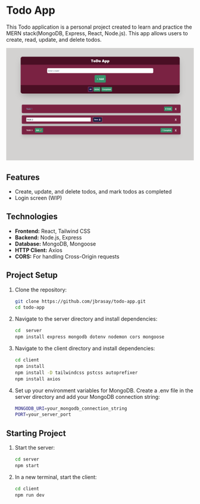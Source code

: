# Todo App

This Todo application is a personal project created to learn and practice the MERN stack(MongoDB, Express, React, Node.js). This app allows users to create, read, update, and delete todos.

![Alt text](https://github.com/jbrasay/project-screenshots/blob/0fa4f1c41b34302c67808a28b5410c12be4f18f8/screenshots/todo-app.png)

## Features

- Create, update, and delete todos, and mark todos as completed
- Login screen (WIP)

## Technologies

- **Frontend:** React, Tailwind CSS
- **Backend:** Node.js, Express
- **Database:** MongoDB, Mongoose
- **HTTP Client:** Axios
- **CORS:** For handling Cross-Origin requests

## Project Setup

1. Clone the repository:

   ```bash
   git clone https://github.com/jbrasay/todo-app.git
   cd todo-app

2. Navigate to the server directory and install dependencies:

   ```bash
   cd  server
   npm install express mongodb dotenv nodemon cors mongoose

3. Navigate to the client directory and install dependencies:

   ```bash
   cd client
   npm install
   npm install -D tailwindcss pstcss autoprefixer
   npm install axios

4. Set up your environment variables for MongoDB. Create a .env file in the server directory and add your MongoDB connection string:

   ```bash
   MONGODB_URI=your_mongodb_connection_string
   PORT=your_server_port

## Starting Project

1. Start the server:
   
   ```bash
   cd server
   npm start

2. In a new terminal, start the client:
  
   ```bash
   cd client
   npm run dev